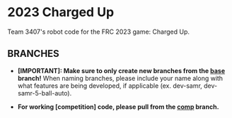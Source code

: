 # 2023 Charged Up
Team 3407's robot code for the FRC 2023 game: Charged Up.

## BRANCHES
- **[IMPORTANT]: Make sure to only create new branches from the [base](https://github.com/FRC3407/2023-Charged-Up/tree/base) branch!**
When naming branches, please include your name along with what features are being developed, if applicable (ex. dev-samr, dev-samr-5-ball-auto).

- **For working [competition] code, please pull from the [comp](https://github.com/FRC4307/2023-Charged-Up/tree/comp) branch.**
